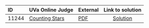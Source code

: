| ID | UVa Online Judge | External | Link to solution |
|:---|:---|:---|:---:|
| 11244 | [Counting Stars](https://onlinejudge.org/index.php?option=com_onlinejudge&Itemid=8&category=667&page=show_problem&problem=2201) | [PDF](https://onlinejudge.org/external/112/11244.pdf) | [Solution](https://github.com/versenyi98/uva-solutions/tree/main/solutions/11244%20-%20Counting%20Stars)|
